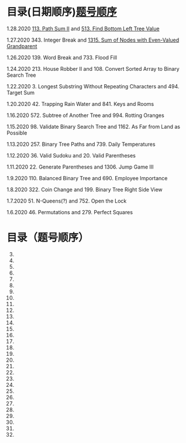 # 目录(日期顺序)[题号顺序](#contact_form)
1.28.2020 [113. Path Sum II](./113.md) and [513. Find Bottom Left Tree Value](./513.md)

1.27.2020 343. Integer Break and [1315. Sum of Nodes with Even-Valued Grandparent](./1315.md)

1.26.2020 139. Word Break and 733. Flood Fill

1.24.2020 213. House Robber II and 108. Convert Sorted Array to Binary Search Tree

1.22.2020 3. Longest Substring Without Repeating Characters and 494. Target Sum

1.20.2020 42. Trapping Rain Water and 841. Keys and Rooms

1.16.2020 572. Subtree of Another Tree and 994. Rotting Oranges

1.15.2020 98. Validate Binary Search Tree and 1162. As Far from Land as Possible

1.13.2020 257. Binary Tree Paths and 739. Daily Temperatures

1.12.2020 36. Valid Sudoku and 20. Valid Parentheses

1.11.2020 22. Generate Parentheses and 1306. Jump Game III

1.9.2020 110. Balanced Binary Tree and 690. Employee Importance

1.8.2020 322. Coin Change and 199. Binary Tree Right Side View

1.7.2020 51. N-Queens(?) and 752. Open the Lock

1.6.2020 46. Permutations and 279. Perfect Squares

# <a id="contact_form"></a>目录（题号顺序）
3.
20.
22.
36.
42.
46.
51.
98.
108.
110.
113.
139.
199.
213.
257.
279.
322.
343.
494.
513.
572.
690.
733.
739.
752.
841.
994.
1162.
1306.
1315.
